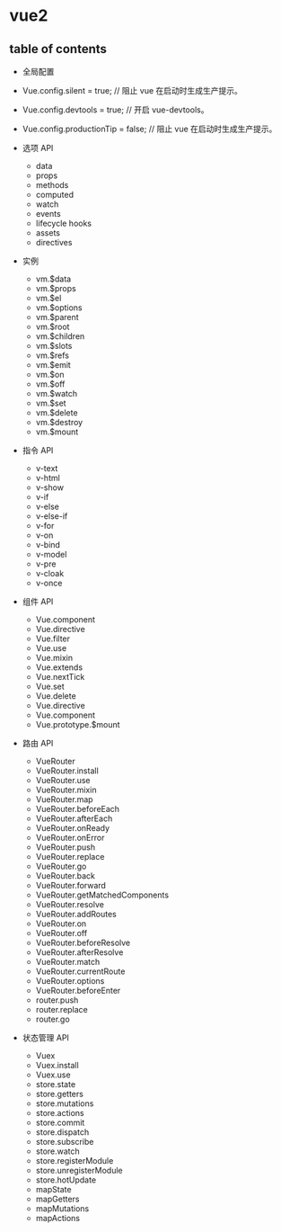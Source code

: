 # vue2

## table of contents

- 全局配置
- Vue.config.silent = true; // 阻止 vue 在启动时生成生产提示。
- Vue.config.devtools = true; // 开启 vue-devtools。
- Vue.config.productionTip = false; // 阻止 vue 在启动时生成生产提示。

- 选项 API
  - data
  - props
  - methods
  - computed
  - watch
  - events
  - lifecycle hooks
  - assets
  - directives
- 实例
  - vm.$data
  - vm.$props
  - vm.$el
  - vm.$options
  - vm.$parent
  - vm.$root
  - vm.$children
  - vm.$slots
  - vm.$refs
  - vm.$emit
  - vm.$on
  - vm.$off
  - vm.$watch
  - vm.$set
  - vm.$delete
  - vm.$destroy
  - vm.$mount
- 指令 API
  - v-text
  - v-html
  - v-show
  - v-if
  - v-else
  - v-else-if
  - v-for
  - v-on
  - v-bind
  - v-model
  - v-pre
  - v-cloak
  - v-once
- 组件 API
  - Vue.component
  - Vue.directive
  - Vue.filter
  - Vue.use
  - Vue.mixin
  - Vue.extends
  - Vue.nextTick
  - Vue.set
  - Vue.delete
  - Vue.directive
  - Vue.component
  - Vue.prototype.$mount
- 路由 API
  - VueRouter
  - VueRouter.install
  - VueRouter.use
  - VueRouter.mixin
  - VueRouter.map
  - VueRouter.beforeEach
  - VueRouter.afterEach
  - VueRouter.onReady
  - VueRouter.onError
  - VueRouter.push
  - VueRouter.replace
  - VueRouter.go
  - VueRouter.back
  - VueRouter.forward
  - VueRouter.getMatchedComponents
  - VueRouter.resolve
  - VueRouter.addRoutes
  - VueRouter.on
  - VueRouter.off
  - VueRouter.beforeResolve
  - VueRouter.afterResolve
  - VueRouter.match
  - VueRouter.currentRoute
  - VueRouter.options
  - VueRouter.beforeEnter
  - router.push
  - router.replace
  - router.go
- 状态管理 API
  - Vuex
  - Vuex.install
  - Vuex.use
  - store.state
  - store.getters
  - store.mutations
  - store.actions
  - store.commit
  - store.dispatch
  - store.subscribe
  - store.watch
  - store.registerModule
  - store.unregisterModule
  - store.hotUpdate
  - mapState
  - mapGetters
  - mapMutations
  - mapActions

